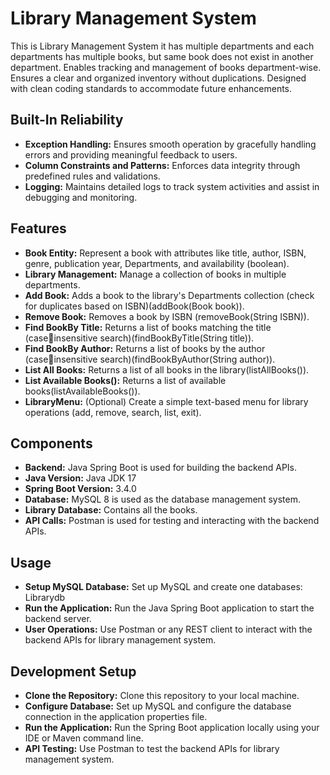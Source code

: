 # Library Management System

This is Library Management System it has multiple departments and each departments has multiple books, but same book does not exist in another department. Enables tracking and management of books department-wise. Ensures a clear and organized inventory without duplications. Designed with clean coding standards to accommodate future enhancements.

## Built-In Reliability

+ **Exception Handling:** Ensures smooth operation by gracefully handling errors and providing meaningful feedback to users.
+ **Column Constraints and Patterns:** Enforces data integrity through predefined rules and validations.
+ **Logging:** Maintains detailed logs to track system activities and assist in debugging and monitoring.

## Features

+ **Book Entity:** Represent a book with attributes like title, author, ISBN, genre, publication year, Departments, and availability (boolean).
+ **Library Management:** Manage a collection of books in multiple departments.
+ **Add Book:** Adds a book to the library's Departments collection (check for duplicates based on ISBN)(addBook(Book book)).
+ **Remove Book:** Removes a book by ISBN (removeBook(String ISBN)).
+ **Find BookBy Title:** Returns a list of books matching the title (caseinsensitive search)(findBookByTitle(String title)).
+ **Find BookBy Author:** Returns a list of books by the author (caseinsensitive search)(findBookByAuthor(String author)).
+ **List All Books:** Returns a list of all books in the library(listAllBooks()).
+ **List Available Books():** Returns a list of available books(listAvailableBooks()).
+ **LibraryMenu:** (Optional) Create a simple text-based menu for library operations (add, remove, search, list, exit).

## Components

+ **Backend:** Java Spring Boot is used for building the backend APIs.
+ **Java Version:** Java JDK 17
+ **Spring Boot Version:** 3.4.0
+ **Database:** MySQL 8 is used as the database management system.
+ **Library Database:** Contains all the books.
+ **API Calls:** Postman is used for testing and interacting with the backend APIs.

## Usage

+ **Setup MySQL Database:** Set up MySQL and create one databases: Librarydb
+ **Run the Application:** Run the Java Spring Boot application to start the backend server.
+ **User Operations:** Use Postman or any REST client to interact with the backend APIs for library management system.

## Development Setup

+ **Clone the Repository:** Clone this repository to your local machine.
+ **Configure Database:** Set up MySQL and configure the database connection in the application properties file.
+ **Run the Application:** Run the Spring Boot application locally using your IDE or Maven command line.
+ **API Testing:** Use Postman to test the backend APIs for library management system.
